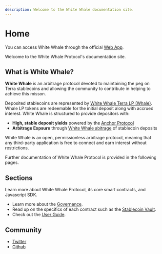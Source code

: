 ```yaml
---
description: Welcome to the White Whale documentation site.
---
```


# Home

You can access White Whale through the official [Web App](user-guide/webapp/).

Welcome to the White Whale Protocol's documentation site.

## What is White Whale?

**White Whale** is an arbitrage protocol devoted to maintaining the peg on Terra stablecoins and allowing the community to contribute in helping to achieve this misson.

Deposited stablecoins are represented by [White Whale Terra LP \(Whale\)](protocol/whale-token#whale-token/Whale_token.md/). Whale LP tokens are redeemable for the initial deposit along with accrued interest. White Whale is structured to provide depositors with:

* **High, stable deposit yields** powered by the [Anchor Protocol](https://anchorprotocol.com)
* **Arbitrage Expsure** through [White Whale abitrage](protocol/whale-token/Arbitrage_exposure.md) of stablecoin deposits

White Whale is an open, permissionless arbitrage protocol, meaning that any third-party application is free to connect and earn interest without restrictions.

Further documentation of White Whale Protocol is provided in the following pages.

## Sections

Learn more about White Whale Protocol, its core smart contracts, and Javascript SDK.

* Learn more about the [Governance](protocol/governance/Governance-Overview.md).
* Read up on the specifics of each contract such as the [Stablecoin Vault](Smart/../Smart-Contracts/Stablecoin-Vault.md). 
* Check out the [User Guide](user-guide/README.md).

## Community

* [Twitter](https://twitter.com/whitewhaleterra)
* [Github](https://github.com/White-Whale-Defi-Platform)
